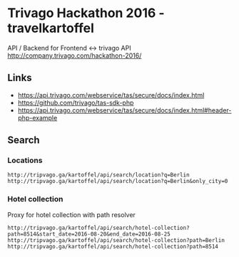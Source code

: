 Trivago Hackathon 2016 - travelkartoffel
=========

API / Backend for Frontend <-> trivago API
http://company.trivago.com/hackathon-2016/

## Links

 * https://api.trivago.com/webservice/tas/secure/docs/index.html
 * https://github.com/trivago/tas-sdk-php
 * https://api.trivago.com/webservice/tas/secure/docs/index.html#header-php-example
 
## Search

### Locations
 
```
http://tripvago.ga/kartoffel/api/search/location?q=Berlin
http://tripvago.ga/kartoffel/api/search/location?q=Berlin&only_city=0
```
  
### Hotel collection
 
 Proxy for hotel collection with path resolver
 
```
http://tripvago.ga/kartoffel/api/search/hotel-collection?path=8514&start_date=2016-08-20&end_date=2016-08-25
http://tripvago.ga/kartoffel/api/search/hotel-collection?path=Berlin
http://tripvago.ga/kartoffel/api/search/hotel-collection?path=8514
 ```
